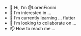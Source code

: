 - 👋 Hi, I’m @LorenFiorini
- 👀 I’m interested in ... 
- 🌱 I’m currently learning ... flutter
- 💞️ I’m looking to collaborate on ...
- 📫 How to reach me ... 

<!---
LorenFiorini/LorenFiorini is a ✨ special ✨ repository because its `README.md` (this file) appears on your GitHub profile.
You can click the Preview link to take a look at your changes.
--->
